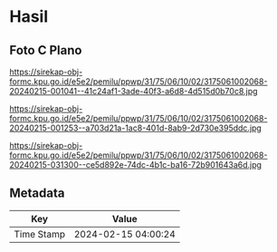 # Hasil

## Foto C Plano

https://sirekap-obj-formc.kpu.go.id/e5e2/pemilu/ppwp/31/75/06/10/02/3175061002068-20240215-001041--41c24af1-3ade-40f3-a6d8-4d515d0b70c8.jpg

https://sirekap-obj-formc.kpu.go.id/e5e2/pemilu/ppwp/31/75/06/10/02/3175061002068-20240215-001253--a703d21a-1ac8-401d-8ab9-2d730e395ddc.jpg

https://sirekap-obj-formc.kpu.go.id/e5e2/pemilu/ppwp/31/75/06/10/02/3175061002068-20240215-031300--ce5d892e-74dc-4b1c-ba16-72b901643a6d.jpg


## Metadata

| Key        | Value               |
| ---------- | ------------------- |
| Time Stamp | 2024-02-15 04:00:24 |



